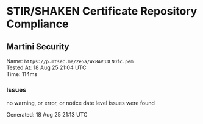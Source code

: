 # STIR/SHAKEN Certificate Repository Compliance

## Martini Security

Name: `https://p.mtsec.me/2e5a/Wx8AV33LNOfc.pem`\
Tested At: 18 Aug 25 21:04 UTC\
Time: 114ms

### Issues

no warning, or error, or notice date level issues were found

Generated: 18 Aug 25 21:13 UTC